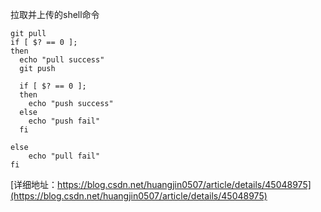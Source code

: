 
拉取并上传的shell命令
```
git pull
if [ $? == 0 ];
then
  echo "pull success"
  git push

  if [ $? == 0 ];
  then
    echo "push success"
  else
    echo "push fail"
  fi

else
    echo "pull fail"
fi
```
[详细地址：https://blog.csdn.net/huangjin0507/article/details/45048975](https://blog.csdn.net/huangjin0507/article/details/45048975)